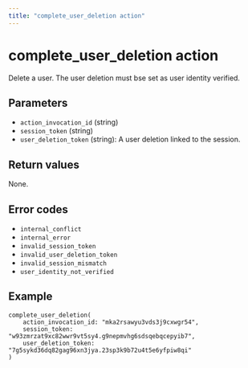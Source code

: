 ```yaml
---
title: "complete_user_deletion action"
---
```


# complete_user_deletion action

Delete a user. The user deletion must bse set as user identity verified.

## Parameters

-   `action_invocation_id` (string)
-   `session_token` (string)
-   `user_deletion_token` (string): A user deletion linked to the session.

## Return values

None.

## Error codes

-   `internal_conflict`
-   `internal_error`
-   `invalid_session_token`
-   `invalid_user_deletion_token`
-   `invalid_session_mismatch`
-   `user_identity_not_verified`

## Example

```
complete_user_deletion(
    action_invocation_id: "mka2rsawyu3vds3j9cxwgr54",
    session_token: "w93zmrzat9xc82wwr9vt5sy4.g9nepmvhg6sdsqebqcepyib7",
    user_deletion_token: "7g5sykd36dq82gag96xn3jya.23sp3k9b72u4t5e6yfpiw8qi"
)
```
